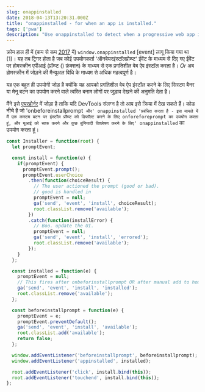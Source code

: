 ```yaml
---
slug: onappinstalled
date: 2018-04-13T13:20:31.000Z
title: "onappinstalled - for when an app is installed."
tags: ['pwa']
description: "Use onappinstalled to detect when a progressive web app is installed."
---
```



क्रोम हाल ही में (कम से कम [2017](https://crbug.com/621393) में) `window.onappinstalled` [event] लागू किया गया था (1)। यह तब ट्रिगर होता है जब कोई उपयोगकर्ता 'ऑनबेयरइंस्टॉलप्रोम्प्ट' ईवेंट के माध्यम से दिए गए ईवेंट पर होमस्क्रीन एपीआई (प्रॉम्प्ट () फ़ंक्शन) के माध्यम से एक प्रगतिशील वेब ऐप इंस्टॉल करता है। _Or_ अब होमस्क्रीन में जोड़ने की मैन्युअल विधि के माध्यम से अधिक महत्वपूर्ण है।

यह एक बहुत ही उपयोगी जोड़ है क्योंकि यह आपको प्रगतिशील वेब ऐप इंस्टॉल करने के लिए सिस्टम बैनर या मेनू बटन का उपयोग करने वाले त्वरित बनाम लोगों पर जुड़ाव देखने की अनुमति देता है।

मैंने इसे [एयरहोर्नर](https://airhorner.com) में जोड़ा है ताकि यदि DevTools संलग्न है तो आप इसे क्रिया में देख सकते हैं। कोड नीचे है जो 'onbeforeinstallprompt` और' onappinstalled 'प्रबंधित करता है - इस मामले में मैं एक कस्टम बटन पर इंस्टॉल प्रॉम्प्ट को डिफॉल्ट करने के लिए onforeforeprompt का उपयोग करता हूं, और यूआई को साफ करने और कुछ बुनियादी विश्लेषण करने के लिए' onappinstalled` का उपयोग करता हूं।


```javascript
const Installer = function(root) {
  let promptEvent;

  const install = function(e) {
    if(promptEvent) {
      promptEvent.prompt();
      promptEvent.userChoice
        .then(function(choiceResult) {
          // The user actioned the prompt (good or bad).
          // good is handled in 
          promptEvent = null;
          ga('send', 'event', 'install', choiceResult);
          root.classList.remove('available');
        })
        .catch(function(installError) {
          // Boo. update the UI.
          promptEvent = null;
          ga('send', 'event', 'install', 'errored');
          root.classList.remove('available');
        });
    }
  };

  const installed = function(e) {
    promptEvent = null;
    // This fires after onbeforinstallprompt OR after manual add to homescreen.
    ga('send', 'event', 'install', 'installed');
    root.classList.remove('available');
  };

  const beforeinstallprompt = function(e) {
    promptEvent = e;
    promptEvent.preventDefault();
    ga('send', 'event', 'install', 'available');
    root.classList.add('available');
    return false;
  };

  window.addEventListener('beforeinstallprompt', beforeinstallprompt);
  window.addEventListener('appinstalled', installed);

  root.addEventListener('click', install.bind(this));
  root.addEventListener('touchend', install.bind(this));
};
```

